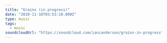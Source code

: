 ```yaml
---
title: "Grains (in progress)"
date: "2010-11-18T03:53:10.000Z"
type: music
tags:
  - music
soundcloudUrl: "https://soundcloud.com/iancanderson/grains-in-progress"
---
```

